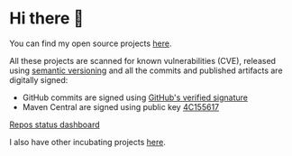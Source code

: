 # Hi there 👋

You can find my open source projects [here](https://github.com/leplusorg?tab=repositories).

All these projects are scanned for known vulnerabilities (CVE), released using [semantic versioning](https://semver.org) and
all the commits and published artifacts are digitally signed:
- GitHub commits are signed using [GitHub's verified signature](https://docs.github.com/github/authenticating-to-github/displaying-verification-statuses-for-all-of-your-commits)
- Maven Central are signed using public key [4C155617](https://pgp.mit.edu/pks/lookup?op=get&search=0x6B1B9BE54C155617)

[Repos status dashboard](https://github.com/leplusorg/actions-dashboard/blob/main/dashboard.md)

I also have other incubating projects [here](https://github.com/thomasleplus?tab=repositories).
